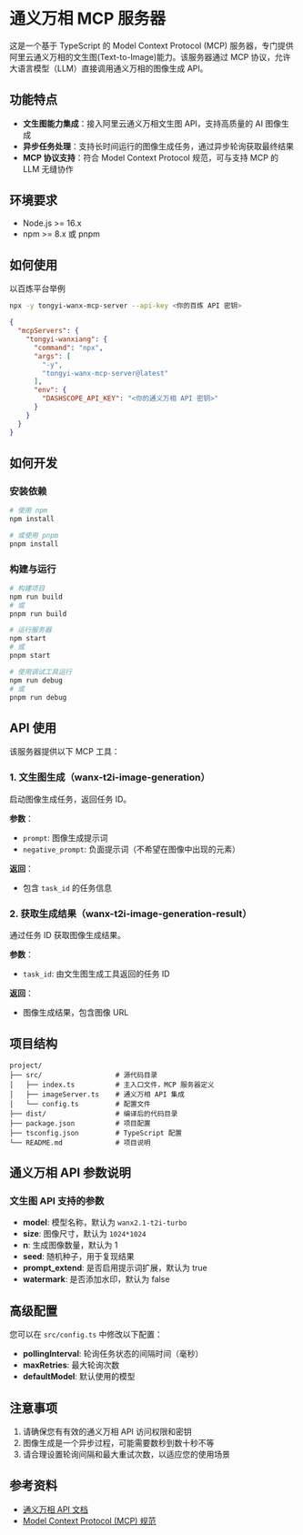 # 通义万相 MCP 服务器

这是一个基于 TypeScript 的 Model Context Protocol (MCP) 服务器，专门提供阿里云通义万相的文生图(Text-to-Image)能力。该服务器通过 MCP 协议，允许大语言模型（LLM）直接调用通义万相的图像生成 API。

## 功能特点

- **文生图能力集成**：接入阿里云通义万相文生图 API，支持高质量的 AI 图像生成
- **异步任务处理**：支持长时间运行的图像生成任务，通过异步轮询获取最终结果
- **MCP 协议支持**：符合 Model Context Protocol 规范，可与支持 MCP 的 LLM 无缝协作

## 环境要求

- Node.js >= 16.x
- npm >= 8.x 或 pnpm

## 如何使用

以百炼平台举例

```bash
npx -y tongyi-wanx-mcp-server --api-key <你的百炼 API 密钥>
```

```json
{
  "mcpServers": {
    "tongyi-wanxiang": {
      "command": "npx",
      "args": [
        "-y",
        "tongyi-wanx-mcp-server@latest"
      ],
      "env": {
        "DASHSCOPE_API_KEY": "<你的通义万相 API 密钥>"
      }
    }
  }
}
```

## 如何开发

### 安装依赖

```bash
# 使用 npm
npm install

# 或使用 pnpm
pnpm install
```

### 构建与运行

```bash
# 构建项目
npm run build
# 或
pnpm run build

# 运行服务器
npm start
# 或
pnpm start

# 使用调试工具运行
npm run debug
# 或
pnpm run debug
```

## API 使用

该服务器提供以下 MCP 工具：

### 1. 文生图生成（wanx-t2i-image-generation）

启动图像生成任务，返回任务 ID。

**参数**：
- `prompt`: 图像生成提示词
- `negative_prompt`: 负面提示词（不希望在图像中出现的元素）

**返回**：
- 包含 `task_id` 的任务信息

### 2. 获取生成结果（wanx-t2i-image-generation-result）

通过任务 ID 获取图像生成结果。

**参数**：
- `task_id`: 由文生图生成工具返回的任务 ID

**返回**：
- 图像生成结果，包含图像 URL

## 项目结构

```
project/
├── src/                  # 源代码目录
│   ├── index.ts          # 主入口文件，MCP 服务器定义
│   ├── imageServer.ts    # 通义万相 API 集成
│   └── config.ts         # 配置文件
├── dist/                 # 编译后的代码目录
├── package.json          # 项目配置
├── tsconfig.json         # TypeScript 配置
└── README.md             # 项目说明
```

## 通义万相 API 参数说明

### 文生图 API 支持的参数

- **model**: 模型名称，默认为 `wanx2.1-t2i-turbo`
- **size**: 图像尺寸，默认为 `1024*1024`
- **n**: 生成图像数量，默认为 1
- **seed**: 随机种子，用于复现结果
- **prompt_extend**: 是否启用提示词扩展，默认为 true
- **watermark**: 是否添加水印，默认为 false

## 高级配置

您可以在 `src/config.ts` 中修改以下配置：

- **pollingInterval**: 轮询任务状态的间隔时间（毫秒）
- **maxRetries**: 最大轮询次数
- **defaultModel**: 默认使用的模型

## 注意事项

1. 请确保您有有效的通义万相 API 访问权限和密钥
2. 图像生成是一个异步过程，可能需要数秒到数十秒不等
3. 请合理设置轮询间隔和最大重试次数，以适应您的使用场景

## 参考资料

- [通义万相 API 文档](https://help.aliyun.com/document_detail/2512439.html)
- [Model Context Protocol (MCP) 规范](https://github.com/llm-protocol/mcp-spec) 